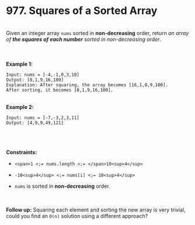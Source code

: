 # 977. Squares of a Sorted Array

<br />Given an integer array `nums` sorted in **non-decreasing** order, return <em>an array of **the squares of each number** sorted in non-decreasing order</em>.<br />
<br /> <br />
<br />**Example 1:**<br />
```
Input: nums = [-4,-1,0,3,10]
Output: [0,1,9,16,100]
Explanation: After squaring, the array becomes [16,1,0,9,100].
After sorting, it becomes [0,1,9,16,100].
```
<br />**Example 2:**<br />
```
Input: nums = [-7,-3,2,3,11]
Output: [4,9,9,49,121]
```
<br /> <br />
<br />**Constraints:**<br />

* `<span>1 <;= nums.length <;= </span>10<sup>4</sup>`

* `-10<sup>4</sup> <;= nums[i] <;= 10<sup>4</sup>`

* `nums` is sorted in **non-decreasing** order.


<br /> <br />
**Follow up:** Squaring each element and sorting the new array is very trivial, could you find an `O(n)` solution using a different approach?
